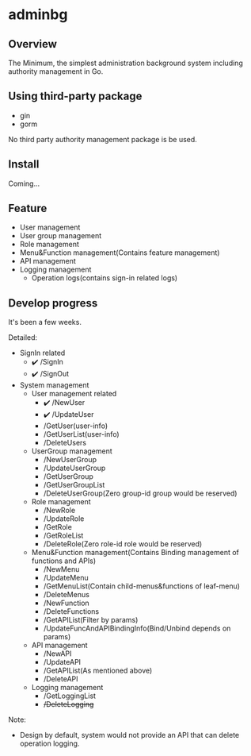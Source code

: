 # adminbg

## Overview
The Minimum, the simplest administration background system including authority management in Go. 

## Using third-party package
- gin
- gorm

No third party authority management package is be used.

## Install

Coming...

## Feature

-   User management
-   User group management
-   Role management
-   Menu&Function management(Contains feature management)
-   API management
-   Logging management
    -   Operation logs(contains sign-in related logs)

<!-- 
## 前端功能
-  系统管理
	-	用户管理
	    -   增删改查
	    -   此页面包含对用户绑定组的操作（一个用户可绑定多个组）
    -	用户组管理
        -   有不可删的默认组
        -   增删改查
	-	角色管理
	    -   有不可删的默认角色
	    -   增删改查
	-	菜单管理
	    -   菜单、以及叶子菜单下的功能管理（增删查改）
	    -   此页面包含对功能绑定API的操作（一个功能可绑定多个API）
	-   API管理（单独开放给技术管理员角色）
	    -   增删查改（普通账户不应被授予API的任何管理权限）
	-	日志管理
            -	操作日志(包含登录相关)
-->

## Develop progress
It's been a few weeks.

Detailed:
-   SignIn related
    -   ✔️ /SignIn 
    -   ✔️ /SignOut 
-   System management
    -   User management related
        -   ✔️ /NewUser 
        -   ✔️ /UpdateUser 
        -   /GetUser(user-info)
        -   /GetUserList(user-info)
        -   /DeleteUsers
    -   UserGroup management
        -   /NewUserGroup
        -   /UpdateUserGroup
        -   /GetUserGroup
        -   /GetUserGroupList
        -   /DeleteUserGroup(Zero group-id group would be reserved)
    -   Role management
        -   /NewRole
        -   /UpdateRole
        -   /GetRole
        -   /GetRoleList
        -   /DeleteRole(Zero role-id role would be reserved)
    -   Menu&Function management(Contains Binding management of functions and APIs)
        -   /NewMenu
        -   /UpdateMenu
        -   /GetMenuList(Contain child-menus&functions of leaf-menu)
        -   /DeleteMenus
        -   /NewFunction
        -   /DeleteFunctions
        -   /GetAPIList(Filter by params)
        -   /UpdateFuncAndAPIBindingInfo(Bind/Unbind depends on params)
    -   API management
        -   /NewAPI
        -   /UpdateAPI
        -   /GetAPIList(As mentioned above)
        -   /DeleteAPI
    -   Logging management
        -   /GetLoggingList
        -   ~~/DeleteLogging~~
        
        
Note: 
-   Design by default, system would not provide an API that can delete operation logging.
  
<!-- 
详细
-   登录相关
    -   ✔️ /SignIn 
    -   ✔️ /SignOut 
-   用户管理相关
    -   /NewUser √
    -   /ModifyUser √
-->

<!-- 

## 二次开发说明

**尽可能不在根目录下新增目录，业务代码只需写在pkg/目录中，可在pkg/目录下新建子目录**

作者保证本项目尽可能使用足够优秀的设计和简洁的代码实现，不会添加任何多余的功能。

-->
